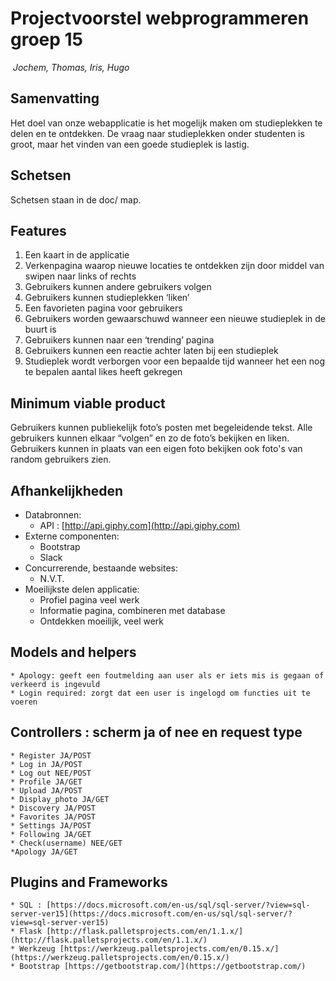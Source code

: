 # Projectvoorstel webprogrammeren groep 15
​
*Jochem, Thomas, Iris, Hugo*
​
## Samenvatting
Het doel van onze webapplicatie is het mogelijk maken om studieplekken te delen en te ontdekken.
De vraag naar studieplekken onder studenten is groot, maar het vinden van een goede studieplek is lastig.
​
## Schetsen
Schetsen staan in de doc/ map.
​
## Features
1. Een kaart in de applicatie
2. Verkenpagina waarop nieuwe locaties te ontdekken zijn door middel van swipen naar links of rechts
3. Gebruikers kunnen andere gebruikers volgen
4. Gebruikers kunnen studieplekken ‘liken’
5. Een favorieten pagina voor gebruikers
6. Gebruikers worden gewaarschuwd wanneer een nieuwe studieplek in de buurt is
7. Gebruikers kunnen naar een ‘trending’ pagina
8. Gebruikers kunnen een reactie achter laten bij een studieplek
9. Studieplek wordt verborgen voor een bepaalde tijd wanneer het een nog te bepalen aantal likes heeft gekregen
​
## Minimum viable product
Gebruikers kunnen publiekelijk foto’s posten met begeleidende tekst. Alle gebruikers kunnen elkaar “volgen” en zo de foto’s bekijken en liken. Gebruikers kunnen in plaats van een eigen foto bekijken ook foto's van random gebruikers zien.
​
## Afhankelijkheden
* Databronnen:
    * API : [http://api.giphy.com](http://api.giphy.com)
* Externe componenten:
    * Bootstrap
    * Slack
* Concurrerende, bestaande websites:
    * N.V.T.
* Moeilijkste delen applicatie:
    * Profiel pagina veel werk
    * Informatie pagina, combineren met database
    * Ontdekken moeilijk, veel werk
## Models and helpers
    * Apology: geeft een foutmelding aan user als er iets mis is gegaan of verkeerd is ingevuld
    * Login required: zorgt dat een user is ingelogd om functies uit te voeren
## Controllers : scherm ja of nee en request type
    * Register JA/POST
    * Log in JA/POST
    * Log out NEE/POST
    * Profile JA/GET
    * Upload JA/POST
    * Display_photo JA/GET
    * Discovery JA/POST
    * Favorites JA/POST
    * Settings JA/POST
    * Following JA/GET
    * Check(username) NEE/GET
    *Apology JA/GET
## Plugins and Frameworks
    * SQL : [https://docs.microsoft.com/en-us/sql/sql-server/?view=sql-server-ver15](https://docs.microsoft.com/en-us/sql/sql-server/?view=sql-server-ver15)
    * Flask [http://flask.palletsprojects.com/en/1.1.x/](http://flask.palletsprojects.com/en/1.1.x/)
    * Werkzeug [https://werkzeug.palletsprojects.com/en/0.15.x/](https://werkzeug.palletsprojects.com/en/0.15.x/)
    * Bootstrap [https://getbootstrap.com/](https://getbootstrap.com/)